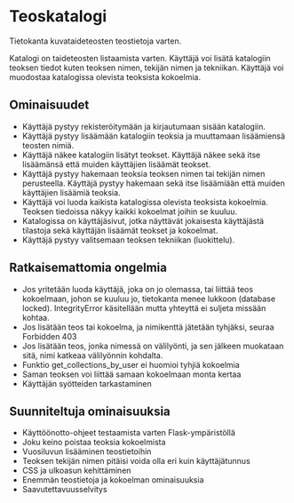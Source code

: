 # Teoskatalogi
Tietokanta kuvataideteosten teostietoja varten.

Katalogi on taideteosten listaamista varten. Käyttäjä voi lisätä katalogiin
teoksen tiedot kuten teoksen nimen, tekijän nimen ja tekniikan. Käyttäjä
voi muodostaa katalogissa olevista teoksista kokoelmia.

## Ominaisuudet
* Käyttäjä pystyy rekisteröitymään ja kirjautumaan sisään katalogiin.
* Käyttäjä pystyy lisäämään katalogiin teoksia ja muuttamaan lisäämiensä teosten
nimiä.
* Käyttäjä näkee katalogiin lisätyt teokset. Käyttäjä näkee sekä itse 
lisäämänsä että muiden käyttäjien lisäämät teokset.
* Käyttäjä pystyy hakemaan teoksia teoksen nimen tai tekijän nimen perusteella. 
Käyttäjä pystyy hakemaan sekä itse lisäämiään että muiden käyttäjien lisäämiä 
teoksia.
* Käyttäjä voi luoda kaikista katalogissa olevista teoksista kokoelmia. Teoksen
tiedoissa näkyy kaikki kokoelmat joihin se kuuluu.
* Katalogissa on käyttäjäsivut, jotka näyttävät jokaisesta käyttäjästä 
tilastoja sekä käyttäjän lisäämät teokset ja kokoelmat.
* Käyttäjä pystyy valitsemaan teoksen tekniikan (luokittelu).

## Ratkaisemattomia ongelmia
* Jos yritetään luoda käyttäjä, joka on jo olemassa, tai liittää teos kokoelmaan, johon se kuuluu jo, tietokanta menee lukkoon (database locked). IntegrityError käsitellään mutta yhteyttä ei suljeta missään kohtaa.
* Jos lisätään teos tai kokoelma, ja nimikenttä jätetään tyhjäksi, seuraa Forbidden 403
* Jos lisätään teos, jonka nimessä on välilyönti, ja sen jälkeen muokataan sitä,
nimi katkeaa välilyönnin kohdalta.
* Funktio get_collections_by_user ei huomioi tyhjiä kokoelmia
* Saman teoksen voi liittää samaan kokoelmaan monta kertaa
* Käyttäjän syötteiden tarkastaminen

## Suunniteltuja ominaisuuksia
* Käyttöönotto-ohjeet testaamista varten Flask-ympäristöllä
* Joku keino poistaa teoksia kokoelmista
* Vuosiluvun lisääminen teostietoihin
* Teoksen tekijän nimen pitäisi voida olla eri kuin käyttäjätunnus
* CSS ja ulkoasun kehittäminen
* Enemmän teostietoja ja kokoelman ominaisuuksia
* Saavutettavuusselvitys

